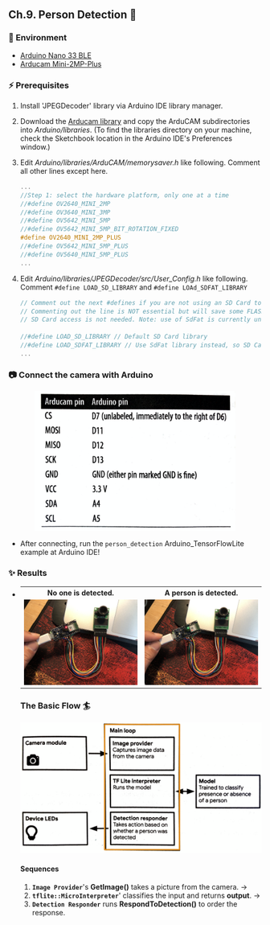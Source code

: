 
## Ch.9. Person Detection :running:


### :herb: Environment

* [Arduino Nano 33 BLE](https://store.arduino.cc/usa/nano-33-ble-sense)
* [Arducam Mini-2MP-Plus](https://www.amazon.com/Arducam-Module-Megapixels-Arduino-Mega2560/dp/B012UXNDOY)


### :zap: Prerequisites

1. Install 'JPEGDecoder' library via Arduino IDE library manager.
2. Download the [Arducam library](https://github.com/ArduCAM/Arduino) and copy the ArduCAM subdirectories into *Arduino/libraries*. (To find the libraries directory on your machine, check the Sketchbook location in the Arduino IDE's Preferences window.)
3. Edit *Arduino/libraries/ArduCAM/memorysaver.h* like following.
	Comment all other lines except here.

	```c
    ...
    //Step 1: select the hardware platform, only one at a time
    //#define OV2640_MINI_2MP
    //#define OV3640_MINI_3MP
    //#define OV5642_MINI_5MP
    //#define OV5642_MINI_5MP_BIT_ROTATION_FIXED
    #define OV2640_MINI_2MP_PLUS
    //#define OV5642_MINI_5MP_PLUS
    //#define OV5640_MINI_5MP_PLUS
    ...
    
    ```
4. Edit *Arduino/libraries/JPEGDecoder/src/User_Config.h* like following.
	Comment `#define LOAD_SD_LIBRARY` and `#define LOAd_SDFAT_LIBRARY`

	```c
    // Comment out the next #defines if you are not using an SD Card to store the JPEGs
    // Commenting out the line is NOT essential but will save some FLASH space if
    // SD Card access is not needed. Note: use of SdFat is currently untested!

    //#define LOAD_SD_LIBRARY // Default SD Card library
    //#define LOAD_SDFAT_LIBRARY // Use SdFat library instead, so SD Card SPI can be bit bashed
    ...
    ```


### :camera: Connect the camera with Arduino 


<center>
<img src="../img/person_detection_5.png" width="400">
</center>

* After connecting, run the `person_detection` Arduino_TensorFlowLite example at Arduino IDE!


### :sparkles: Results 

* <center><table>
<tr>
<th> No one is detected.</th>
<th> A person is detected.</th>
</tr>
<tr>
<td>
<center>
<img src="../img/person_detection_3.jpeg" width="400">
</center>
</td>
<td>
<center>
<img src="../img/person_detection_4.jpeg" width="400">
</center>
</td>
</tr>
</table>
</center>





###   The Basic Flow :surfer:

<center>
<img src="../img/person_detection_2.png" width="600">
</center>


#### Sequences
1. **`Image Provider`**'s **GetImage()** takes a picture from the camera. &rightarrow;
2.  **`tflite::MicroInterpreter`**' classifies the input and returns **output**. &rightarrow; 	
3. **`Detection Responder`** runs **RespondToDetection()** to order the response.





	  